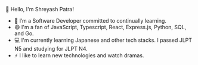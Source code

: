 👋 Hello, I'm Shreyash Patra!

- 🌱 I’m a Software Developer committed to continually learning.
- 😄 I'm a fan of JavaScript, Typescript, React, Express.js, Python, SQL, and Go.
- 💻 I'm currently learning Japanese and other tech stacks. I passed JLPT N5 and studying for JLPT N4.
- ⚡ I like to learn new technologies and watch dramas.
